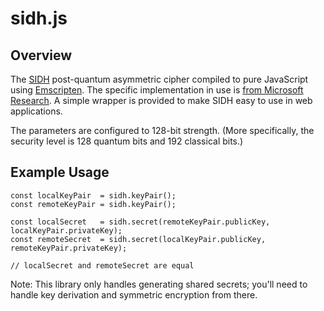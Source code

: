 # sidh.js

## Overview

The [SIDH](https://en.wikipedia.org/wiki/Supersingular_isogeny_key_exchange) post-quantum asymmetric
cipher compiled to pure JavaScript using [Emscripten](https://github.com/kripken/emscripten).
The specific implementation in use is [from Microsoft Research](https://www.microsoft.com/en-us/research/project/sidh-library/).
A simple wrapper is provided to make SIDH easy to use in web applications.

The parameters are configured to 128-bit strength. (More specifically, the security level is
128 quantum bits and 192 classical bits.)

## Example Usage

	const localKeyPair	= sidh.keyPair();
	const remoteKeyPair	= sidh.keyPair();

	const localSecret	= sidh.secret(remoteKeyPair.publicKey, localKeyPair.privateKey);
	const remoteSecret	= sidh.secret(localKeyPair.publicKey, remoteKeyPair.privateKey);

	// localSecret and remoteSecret are equal

Note: This library only handles generating shared secrets; you'll need to handle key derivation
and symmetric encryption from there.

